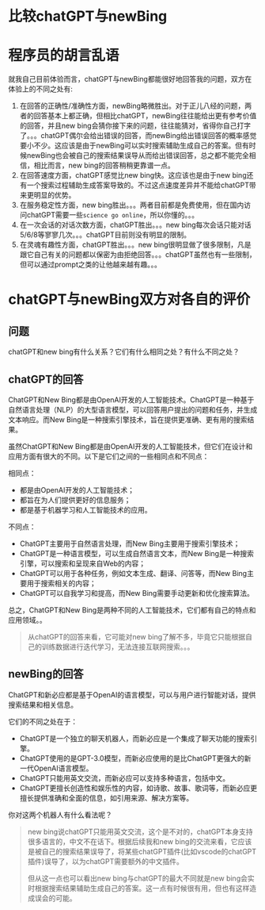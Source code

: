 比较chatGPT与newBing
=====

# 程序员的胡言乱语
就我自己目前体验而言，chatGPT与newBing都能很好地回答我的问题，双方在体验上的不同之处有:

1. 在回答的正确性/准确性方面，newBing略微胜出。对于正儿八经的问题，两者的回答基本上都正确，但相比chatGPT，newBing往往能给出更有参考价值的回答，并且new bing会猜你接下来的问题，往往能猜对，省得你自己打字了。。。chatGPT偶尔会给出错误的回答，而newBing给出错误回答的概率感觉要小不少。这应该是由于newBing可以实时搜索辅助生成自己的答案。但有时候newBing也会被自己的搜索结果误导从而给出错误回答，总之都不能完全相信，相比而言，new bing的回答稍稍更靠谱一点。
2. 在回答速度方面，chatGPT感觉比new bing快。这应该也是由于new bing还有一个搜索过程辅助生成答案导致的。不过这点速度差异并不能给chatGPT带来更明显的优势。
3. 在服务稳定性方面，new bing胜出。。。两者目前都是免费使用，但在国内访问chatGPT需要一些`science go online`，所以你懂的。。。
4. 在一次会话的对话次数方面，chatGPT胜出。。。new bing每次会话只能对话5/6/8等寥寥几次。。。chatGPT目前则没有明显的限制。
5. 在灵魂有趣性方面，chatGPT胜出。。。new bing很明显做了很多限制，凡是跟它自己有关的问题都以保密为由拒绝回答。。。chatGPT虽然也有一些限制，但可以通过prompt之类的让他越来越有趣。。。


# chatGPT与newBing双方对各自的评价

## 问题
chatGPT和new bing有什么关系？它们有什么相同之处？有什么不同之处？

## chatGPT的回答

ChatGPT和New Bing都是由OpenAI开发的人工智能技术。ChatGPT是一种基于自然语言处理（NLP）的大型语言模型，可以回答用户提出的问题和任务，并生成文本响应。而New Bing是一种搜索引擎技术，旨在提供更准确、更有用的搜索结果。

虽然ChatGPT和New Bing都是由OpenAI开发的人工智能技术，但它们在设计和应用方面有很大的不同。以下是它们之间的一些相同点和不同点：

相同点：

- 都是由OpenAI开发的人工智能技术；
- 都旨在为人们提供更好的信息服务；
- 都是基于机器学习和人工智能技术的应用。

不同点：

- ChatGPT主要用于自然语言处理，而New Bing主要用于搜索引擎技术；
- ChatGPT是一种语言模型，可以生成自然语言文本，而New Bing是一种搜索引擎，可以搜索和呈现来自Web的内容；
- ChatGPT可以用于各种任务，例如文本生成、翻译、问答等，而New Bing主要用于搜索相关的内容；
- ChatGPT可以自我学习和提高，而New Bing需要手动更新和优化搜索算法。

总之，ChatGPT和New Bing是两种不同的人工智能技术，它们都有自己的特点和应用领域。。

> 从chatGPT的回答来看，它可能对new bing了解不多，毕竟它只能根据自己的训练数据进行迭代学习，无法连接互联网搜索。。。

## newBing的回答
ChatGPT和新必应都是基于OpenAI的语言模型，可以与用户进行智能对话，提供搜索结果和相关信息。

它们的不同之处在于：

- ChatGPT是一个独立的聊天机器人，而新必应是一个集成了聊天功能的搜索引擎。
- ChatGPT使用的是GPT-3.0模型，而新必应使用的是比ChatGPT更强大的新一代OpenAI语言模型。
- ChatGPT只能用英文交流，而新必应可以支持多种语言，包括中文。
- ChatGPT更擅长创造性和娱乐性的内容，如诗歌、故事、歌词等，而新必应更擅长提供准确和全面的信息，如引用来源、解决方案等。

你对这两个机器人有什么看法呢？

> new bing说chatGPT只能用英文交流，这个是不对的，chatGPT本身支持很多语言的，中文不在话下。根据后续我和new bing的交流来看，它应该是被自己的搜索结果误导了，将某些chatGPT插件(比如vscode的chatGPT插件)误导了，以为chatGPT需要额外的中文插件。
> 
> 但从这一点也可以看出new bing与chatGPT的最大不同就是new bing会实时根据搜索结果辅助生成自己的答案。这一点有时候很有用，但也有这样造成误会的可能。


